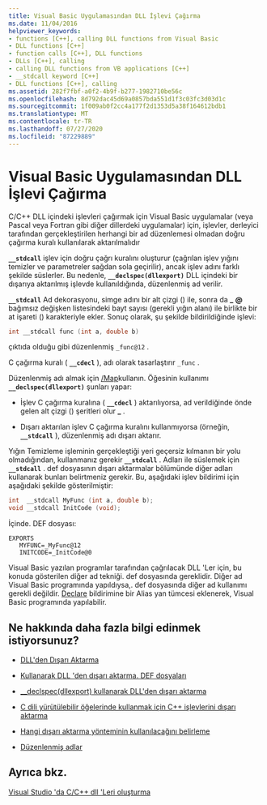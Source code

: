 ```yaml
---
title: Visual Basic Uygulamasından DLL İşlevi Çağırma
ms.date: 11/04/2016
helpviewer_keywords:
- functions [C++], calling DLL functions from Visual Basic
- DLL functions [C++]
- function calls [C++], DLL functions
- DLLs [C++], calling
- calling DLL functions from VB applications [C++]
- __stdcall keyword [C++]
- DLL functions [C++], calling
ms.assetid: 282f7fbf-a0f2-4b9f-b277-1982710be56c
ms.openlocfilehash: 8d792dac45d69a0857bda551d1f3c03fc3d03d1c
ms.sourcegitcommit: 1f009ab0f2cc4a177f2d1353d5a38f164612bdb1
ms.translationtype: MT
ms.contentlocale: tr-TR
ms.lasthandoff: 07/27/2020
ms.locfileid: "87229889"
---
```

# <a name="calling-dll-functions-from-visual-basic-applications"></a>Visual Basic Uygulamasından DLL İşlevi Çağırma

C/C++ DLL içindeki işlevleri çağırmak için Visual Basic uygulamalar (veya Pascal veya Fortran gibi diğer dillerdeki uygulamalar) için, işlevler, derleyici tarafından gerçekleştirilen herhangi bir ad düzenlemesi olmadan doğru çağırma kuralı kullanılarak aktarılmalıdır

**`__stdcall`** işlev için doğru çağrı kuralını oluşturur (çağrılan işlev yığını temizler ve parametreler sağdan sola geçirilir), ancak işlev adını farklı şekilde süslerler. Bu nedenle, **`__declspec(dllexport)`** DLL içindeki bir dışarıya aktarılmış işlevde kullanıldığında, düzenlenmiş ad verilir.

**`__stdcall`** Ad dekorasyonu, simge adını bir alt çizgi () ile, sonra da **\_** **\@** bağımsız değişken listesindeki bayt sayısı (gerekli yığın alanı) ile birlikte bir at işareti () karakteriyle ekler. Sonuç olarak, şu şekilde bildirildiğinde işlevi:

```C
int __stdcall func (int a, double b)
```

çıktıda olduğu gibi düzenlenmiş `_func@12` .

C çağırma kuralı ( **`__cdecl`** ), adı olarak tasarlaştırır `_func` .

Düzenlenmiş adı almak için [/Map](reference/map-generate-mapfile.md)kullanın. Öğesinin kullanımı **`__declspec(dllexport)`** şunları yapar:

- İşlev C çağırma kuralına ( **`__cdecl`** ) aktarılıyorsa, ad verildiğinde önde gelen alt çizgi () şeritleri olur **\_** .

- Dışarı aktarılan işlev C çağırma kuralını kullanmıyorsa (örneğin, **`__stdcall`** ), düzenlenmiş adı dışarı aktarır.

Yığın Temizleme işleminin gerçekleştiği yeri geçersiz kılmanın bir yolu olmadığından, kullanmanız gerekir **`__stdcall`** . Adları ile süslemek için **`__stdcall`** . def dosyasının dışarı aktarmalar bölümünde diğer adları kullanarak bunları belirtmeniz gerekir. Bu, aşağıdaki işlev bildirimi için aşağıdaki şekilde gösterilmiştir:

```C
int  __stdcall MyFunc (int a, double b);
void __stdcall InitCode (void);
```

İçinde. DEF dosyası:

```
EXPORTS
   MYFUNC=_MyFunc@12
   INITCODE=_InitCode@0
```

Visual Basic yazılan programlar tarafından çağrılacak DLL 'Ler için, bu konuda gösterilen diğer ad tekniği. def dosyasında gereklidir. Diğer ad Visual Basic programında yapıldıysa,. def dosyasında diğer ad kullanımı gerekli değildir. [Declare](/dotnet/visual-basic/language-reference/statements/declare-statement) bildirimine bir Alias yan tümcesi eklenerek, Visual Basic programında yapılabilir.

## <a name="what-do-you-want-to-know-more-about"></a>Ne hakkında daha fazla bilgi edinmek istiyorsunuz?

- [DLL'den Dışarı Aktarma](exporting-from-a-dll.md)

- [Kullanarak DLL 'den dışarı aktarma. DEF dosyaları](exporting-from-a-dll-using-def-files.md)

- [__declspec(dllexport) kullanarak DLL'den dışarı aktarma](exporting-from-a-dll-using-declspec-dllexport.md)

- [C dili yürütülebilir öğelerinde kullanmak için C++ işlevlerini dışarı aktarma](exporting-cpp-functions-for-use-in-c-language-executables.md)

- [Hangi dışarı aktarma yönteminin kullanılacağını belirleme](determining-which-exporting-method-to-use.md)

- [Düzenlenmiş adlar](reference/decorated-names.md)

## <a name="see-also"></a>Ayrıca bkz.

[Visual Studio 'da C/C++ dll 'Leri oluşturma](dlls-in-visual-cpp.md)

